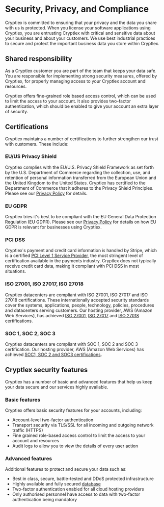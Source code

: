 # Security, Privacy, and Compliance

Cryptlex is committed to ensuring that your privacy and the data you share with us is protected. When you license your software applications using Cryptlex, you are entrusting Cryptlex with critical and sensitive data about your business and about your customers. We use best industrial practices to secure and protect the important business data you store within Cryptlex.

## Shared responsibility

As a Cryptlex customer you are part of the team that keeps your data safe. You are responsible for implementing strong security measures, offered by Cryptlex, for properly managing access to your Cryptlex account and resources. 

Cryptlex offers fine-grained role based access control, which can be used to limit the access to your account. It also provides two-factor authentication, which should be enabled to give your account an extra layer of security.

## Certifications

Cryptlex maintains a number of certifications to further strengthen our trust with customers. These include:

### EU/US Privacy Shield

Cryptlex complies with the EU/U.S. Privacy Shield Framework as set forth by the U.S. Department of Commerce regarding the collection, use, and retention of personal information transferred from the European Union and the United Kingdom to the United States. Cryptlex has certified to the Department of Commerce that it adheres to the Privacy Shield Principles. Please see our [Privacy Policy](https://docs.cryptlex.com/legal/privacy-policy#1-2-4-privacy-shield) for details.

### EU GDPR

Cryptlex tries it's best to be compliant with the EU General Data Protection Regulation \(EU GDPR\). Please see our [Privacy Policy](https://docs.cryptlex.com/legal/privacy-policy) for details on how EU GDPR is relevant for businesses using Cryptlex.

### PCI DSS

Cryptlex's payment and credit card information is handled by Stripe, which is a certified [PCI Level 1 Service Provider](https://www.visa.com/splisting/searchGrsp.do?companyNameCriteria=stripe,%20inc), the most stringent level of certification available in the payments industry. Cryptlex does not typically receive credit card data, making it compliant with PCI DSS in most situations.

### ISO 27001, ISO 27017, ISO 27018

Cryptlex datacenters are compliant with ISO 27001, ISO 27017 and ISO 27018 certifications. These internationally accepted security standards cover the systems, applications, people, technology, policies, procedures and datacenters serving customers. Our hosting provider, AWS \(Amazon Web Services\), has achieved [ISO 27001](https://aws.amazon.com/compliance/iso-27001-faqs/), [ISO 27017](https://aws.amazon.com/compliance/iso-27017-faqs/) and [ISO 27018](https://aws.amazon.com/compliance/iso-27018-faqs/) certifications.

### SOC 1, SOC 2, SOC 3 

Cryptlex datacenters are compliant with SOC 1, SOC 2 and SOC 3 certification. Our hosting provider, AWS \(Amazon Web Services\) has achieved [SOC1, SOC 2 and SOC3 certifications](https://aws.amazon.com/compliance/soc-faqs/).

## Cryptlex security features

Cryptlex has a number of basic and advanced features that help us keep your data secure and our services highly available.

### Basic features

Cryptlex offers basic security features for your accounts, including:

* Account-level two-factor authentication
* Transport security via TLS/SSL for all incoming and outgoing network traffic \(HTTPS\)
* Fine grained role-based access control to limit the access to your account and resources
* Audit logs to allow you to view the details of every user action

### Advanced features

Additional features to protect and secure your data such as:

* Best in class, secure, battle-tested and DDoS protected infrastructure
* Highly available and fully secured [database](https://aws.amazon.com/rds/aurora/postgresql-features/)
* Two-factor authentication enabled for all cloud hosting providers
* Only authorised personnel have access to data with two-factor authentication being mandatory

